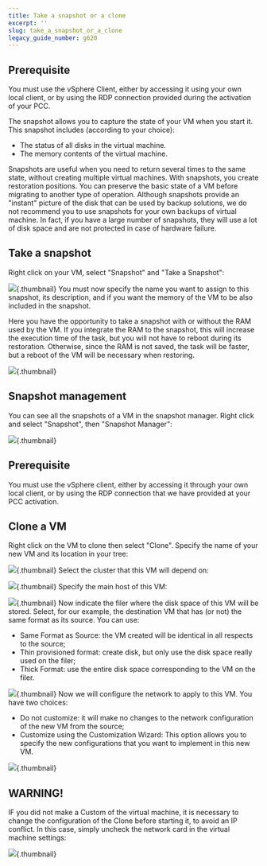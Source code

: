 ```yaml
---
title: Take a snapshot or a clone
excerpt: ''
slug: take_a_snapshot_or_a_clone
legacy_guide_number: g620
---
```



## Prerequisite
You must use the vSphere Client, either by accessing it using your own local client, or by using the RDP connection provided during the activation of your PCC.

The snapshot allows you to capture the state of your VM when you start it. This snapshot includes (according to your choice):

- The status of all disks in the virtual machine.
- The memory contents of the virtual machine.


Snapshots are useful when you need to return several times to the same state, without creating multiple virtual machines. With snapshots, you create restoration positions. You can preserve the basic state of a VM before migrating to another type of operation. Although snapshots provide an "instant" picture of the disk that can be used by backup solutions, we do not recommend you to use snapshots for your own backups of virtual machine. In fact, if you have a large number of snapshots, they will use a lot of disk space and are not protected in case of hardware failure.


## Take a snapshot
Right click on your VM, select "Snapshot" and "Take a Snapshot":

![](images/img_133.jpg){.thumbnail}
You must now specify the name you want to assign to this snapshot, its description, and if you want the memory of the VM to be also included in the snapshot.

Here you have the opportunity to take a snapshot with or without the RAM used by the VM.
If you integrate the RAM to the snapshot, this will increase the execution time of the task, but you will not have to reboot during its restoration. Otherwise, since the RAM is not saved, the task will be faster, but a reboot of the VM will be necessary when restoring.

![](images/img_134.jpg){.thumbnail}


## Snapshot management
You can see all the snapshots of a VM in the snapshot manager. Right click and select "Snapshot", then "Snapshot Manager":

![](images/img_135.jpg){.thumbnail}


## Prerequisite
You must use the vSphere client, either by accessing it through your own local client, or by using the RDP connection that we have provided at your PCC activation.


## Clone a VM
Right click on the VM to clone then select "Clone". Specify the name of your new VM and its location in your tree:

![](images/img_136.jpg){.thumbnail}
Select the cluster that this VM will depend on:

![](images/img_137.jpg){.thumbnail}
Specify the main host of this VM:

![](images/img_138.jpg){.thumbnail}
Now indicate the filer where the disk space of this VM will be stored. Select, for our example, the destination VM that has (or not) the same format as its source. You can use:


- Same Format as Source: the VM created will be identical in all respects to the source;
- Thin provisioned format: create disk, but only use the disk space really used on the filer;
- Thick Format: use the entire disk space corresponding to the VM on the filer.



![](images/img_139.jpg){.thumbnail}
Now we will configure the network to apply to this VM. You have two choices:

- Do not customize: it will make no changes to the network configuration of the new VM from the source;
- Customize using the Customization Wizard: This option allows you to specify the new configurations that you want to implement in this new VM.



![](images/img_140.jpg){.thumbnail}

## WARNING!
IF you did not make a Custom of the virtual machine, it is necessary to change the configuration of the Clone before starting it, to avoid an IP conflict.
In this case, simply uncheck the network card in the virtual machine settings:

![](images/img_141.jpg){.thumbnail}

